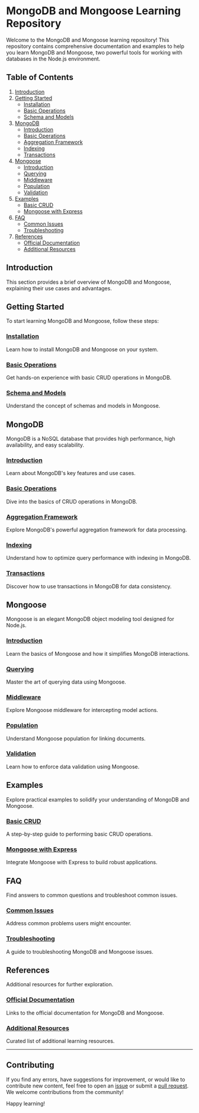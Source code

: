 # MongoDB and Mongoose Learning Repository

Welcome to the MongoDB and Mongoose learning repository! This repository contains comprehensive documentation and examples to help you learn MongoDB and Mongoose, two powerful tools for working with databases in the Node.js environment.

## Table of Contents

1. [Introduction](#introduction)
2. [Getting Started](#getting-started)
   - [Installation](installation.md)
   - [Basic Operations](mongodb/basic-operations.md)
   - [Schema and Models](mongoose/schema-models.md)
3. [MongoDB](#mongodb)
   - [Introduction](mongodb/introduction.md)
   - [Basic Operations](mongodb/basic-operations.md)
   - [Aggregation Framework](mongodb/aggregation-framework.md)
   - [Indexing](mongodb/indexing.md)
   - [Transactions](mongodb/transactions.md)
4. [Mongoose](#mongoose)
   - [Introduction](mongoose/introduction.md)
   - [Querying](mongoose/querying.md)
   - [Middleware](mongoose/middleware.md)
   - [Population](mongoose/population.md)
   - [Validation](mongoose/validation.md)
5. [Examples](#examples)
   - [Basic CRUD](examples/basic-crud.md)
   - [Mongoose with Express](examples/mongoose-express.md)
6. [FAQ](#faq)
   - [Common Issues](faq/common-issues.md)
   - [Troubleshooting](faq/troubleshooting.md)
7. [References](#references)
   - [Official Documentation](references/official-documentation.md)
   - [Additional Resources](references/additional-resources.md)

## Introduction

This section provides a brief overview of MongoDB and Mongoose, explaining their use cases and advantages.

## Getting Started

To start learning MongoDB and Mongoose, follow these steps:

### [Installation](installation.md)

Learn how to install MongoDB and Mongoose on your system.

### [Basic Operations](mongodb/basic-operations.md)

Get hands-on experience with basic CRUD operations in MongoDB.

### [Schema and Models](mongoose/schema-models.md)

Understand the concept of schemas and models in Mongoose.

## MongoDB

MongoDB is a NoSQL database that provides high performance, high availability, and easy scalability.

### [Introduction](mongodb/introduction.md)

Learn about MongoDB's key features and use cases.

### [Basic Operations](mongodb/basic-operations.md)

Dive into the basics of CRUD operations in MongoDB.

### [Aggregation Framework](mongodb/aggregation-framework.md)

Explore MongoDB's powerful aggregation framework for data processing.

### [Indexing](mongodb/indexing.md)

Understand how to optimize query performance with indexing in MongoDB.

### [Transactions](mongodb/transactions.md)

Discover how to use transactions in MongoDB for data consistency.

## Mongoose

Mongoose is an elegant MongoDB object modeling tool designed for Node.js.

### [Introduction](mongoose/introduction.md)

Learn the basics of Mongoose and how it simplifies MongoDB interactions.

### [Querying](mongoose/querying.md)

Master the art of querying data using Mongoose.

### [Middleware](mongoose/middleware.md)

Explore Mongoose middleware for intercepting model actions.

### [Population](mongoose/population.md)

Understand Mongoose population for linking documents.

### [Validation](mongoose/validation.md)

Learn how to enforce data validation using Mongoose.

## Examples

Explore practical examples to solidify your understanding of MongoDB and Mongoose.

### [Basic CRUD](examples/basic-crud.md)

A step-by-step guide to performing basic CRUD operations.

### [Mongoose with Express](examples/mongoose-express.md)

Integrate Mongoose with Express to build robust applications.

## FAQ

Find answers to common questions and troubleshoot common issues.

### [Common Issues](faq/common-issues.md)

Address common problems users might encounter.

### [Troubleshooting](faq/troubleshooting.md)

A guide to troubleshooting MongoDB and Mongoose issues.

## References

Additional resources for further exploration.

### [Official Documentation](references/official-documentation.md)

Links to the official documentation for MongoDB and Mongoose.

### [Additional Resources](references/additional-resources.md)

Curated list of additional learning resources.

---

## Contributing

If you find any errors, have suggestions for improvement, or would like to contribute new content, feel free to open an [issue](https://github.com/conqxeror/mongodb-mongoose-learning/issues) or submit a [pull request](https://github.com/conqxeror/mongodb-mongoose-learning/pulls). We welcome contributions from the community!

Happy learning!
